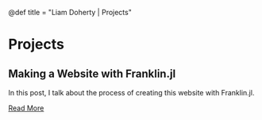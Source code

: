 @def title = "Liam Doherty | Projects"

# Projects

## **Making a Website with Franklin.jl**
In this post, I talk about the process of creating this website with Franklin.jl.

[Read More](/projects/making-a-website-with-franklin/)
